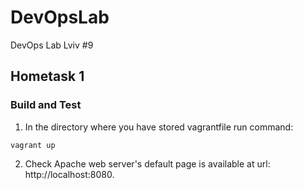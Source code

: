 # DevOpsLab
DevOps Lab Lviv #9

## Hometask 1

### Build and Test
1. In the directory where you have stored vagrantfile run command:
```
vagrant up
```
2. Check Apache web server's default page is available at url: http://localhost:8080.
